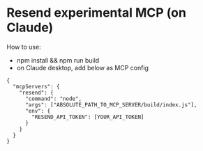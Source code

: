 # Resend experimental MCP (on Claude)

How to use: 
- npm install && npm run build 
- on Claude desktop, add below as MCP config
```
{
  "mcpServers": {
    "resend": {
      "command": "node",
      "args": ["ABSOLUTE_PATH_TO_MCP_SERVER/build/index.js"],
      "env": {
        "RESEND_API_TOKEN": [YOUR_API_TOKEN]
      }
    }
  }
}
```
